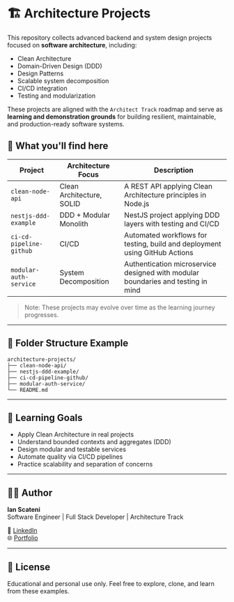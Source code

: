# 🏗️ Architecture Projects

This repository collects advanced backend and system design projects focused on **software architecture**, including:

- Clean Architecture
- Domain-Driven Design (DDD)
- Design Patterns
- Scalable system decomposition
- CI/CD integration
- Testing and modularization

These projects are aligned with the `Architect Track` roadmap and serve as **learning and demonstration grounds** for building resilient, maintainable, and production-ready software systems.

## 🧱 What you'll find here

| Project                    | Architecture Focus        | Description |
|----------------------------|---------------------------|-------------|
| `clean-node-api`           | Clean Architecture, SOLID | A REST API applying Clean Architecture principles in Node.js |
| `nestjs-ddd-example`       | DDD + Modular Monolith    | NestJS project applying DDD layers with testing and CI/CD |
| `ci-cd-pipeline-github`    | CI/CD                     | Automated workflows for testing, build and deployment using GitHub Actions |
| `modular-auth-service`     | System Decomposition      | Authentication microservice designed with modular boundaries and testing in mind |

> Note: These projects may evolve over time as the learning journey progresses.

---

## 📁 Folder Structure Example

```
architecture-projects/
├── clean-node-api/
├── nestjs-ddd-example/
├── ci-cd-pipeline-github/
├── modular-auth-service/
└── README.md
```

---

## 🧠 Learning Goals

- Apply Clean Architecture in real projects
- Understand bounded contexts and aggregates (DDD)
- Design modular and testable services
- Automate quality via CI/CD pipelines
- Practice scalability and separation of concerns

---

## 👨‍💻 Author

**Ian Scateni**  
Software Engineer | Full Stack Developer | Architecture Track

🔗 [LinkedIn](https://linkedin.com/in/IanScateni)  
🌐 [Portfolio](https://ianscateni.com)

---

## 📜 License

Educational and personal use only. Feel free to explore, clone, and learn from these examples.